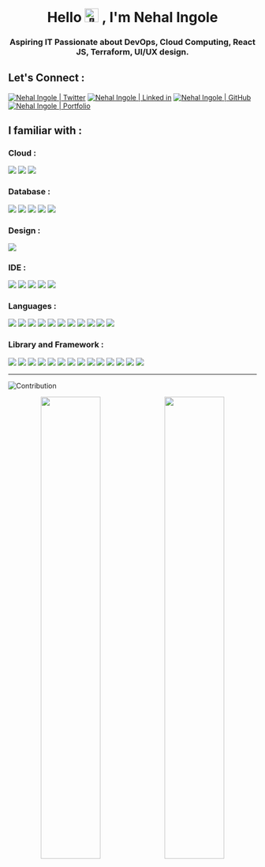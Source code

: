 <h1 align="center">Hello
  <picture>
    <source srcset="https://fonts.gstatic.com/s/e/notoemoji/latest/1f44b_1f3fb/512.webp" type="image/webp">
    <img src="https://fonts.gstatic.com/s/e/notoemoji/latest/1f44b_1f3fb/512.gif" alt="👋" width="28" height="28">
  </picture>
  , I'm Nehal Ingole
</h1>

<h3 align="center" >Aspiring IT Passionate about DevOps, Cloud Computing, React JS, Terraform, UI/UX design.</h3>


<h2 align="left">Let's Connect :</h2>
<p align="left">
<a href="https://twitter.com/IngoleNehal" target="_blank"><img align="center" src="https://ziadoua.github.io/m3-Markdown-Badges/badges/Twitter/twitter2.svg" alt="Nehal Ingole | Twitter"></img></a> 
<a href="https://www.linkedin.com/in/nehal-ingole/" target="_blank"><img align="center" src="https://ziadoua.github.io/m3-Markdown-Badges/badges/LinkedIn/linkedin2.svg" alt="Nehal Ingole | Linked in" /></a>
<a href="https://github.com/Ingole712521" target="_blank"><img align="center" src="https://ziadoua.github.io/m3-Markdown-Badges/badges/Github/github2.svg" alt="Nehal Ingole | GitHub" /></a> 
<a href="https://nehal-ingole.vercel.app/" target="_blank"><img align="center" src="https://ziadoua.github.io/m3-Markdown-Badges/badges/MyPortfolio/myportfolio2.svg" alt="Nehal Ingole | Portfolio" /></a> 

<h2 align="left">I familiar with :</h2>

<div>
  <h3 align="left">Cloud :</h3>
  <img src="https://ziadoua.github.io/m3-Markdown-Badges/badges/Cloudflare/cloudflare2.svg"> 
  <img src="https://ziadoua.github.io/m3-Markdown-Badges/badges/Netlify/netlify2.svg"> 
  <img src="https://ziadoua.github.io/m3-Markdown-Badges/badges/Vercel/vercel3.svg"> 
</div>

<div>
  <h3 align="left">Database :</h3>
  <img src="https://ziadoua.github.io/m3-Markdown-Badges/badges/MongoDB/mongodb2.svg"> 
  <img src="https://ziadoua.github.io/m3-Markdown-Badges/badges/Firebase/firebase2.svg"> 
  <img src="https://ziadoua.github.io/m3-Markdown-Badges/badges/Oracle/oracle2.svg"> 
  <img src="https://ziadoua.github.io/m3-Markdown-Badges/badges/PostgreSQL/postgresql2.svg"> 
  <img src="https://ziadoua.github.io/m3-Markdown-Badges/badges/Supabase/supabase2.svg"> 
</div>

<div>
  <h3 align="left">Design :</h3>
  <img src="https://ziadoua.github.io/m3-Markdown-Badges/badges/Figma/figma2.svg"> 

</div>

<div>
  <h3 align="left">IDE :</h3>
  <img src="https://ziadoua.github.io/m3-Markdown-Badges/badges/PyCharm/pycharm2.svg"> 
  <img src="https://ziadoua.github.io/m3-Markdown-Badges/badges/VisualStudioCode/visualstudiocode2.svg"> 
  <img src="https://ziadoua.github.io/m3-Markdown-Badges/badges/VisualStudio/visualstudio2.svg"> 
  <img src="https://ziadoua.github.io/m3-Markdown-Badges/badges/Xcode/xcode2.svg"> 
  <img src="https://ziadoua.github.io/m3-Markdown-Badges/badges/AndroidStudio/androidstudio2.svg"> 
</div>

<div>
  <h3 align="left">Languages :</h3>
  <img src="https://ziadoua.github.io/m3-Markdown-Badges/badges/HTML/html2.svg"> 
  <img src="https://ziadoua.github.io/m3-Markdown-Badges/badges/CSS/css2.svg"> 
  <img src="https://ziadoua.github.io/m3-Markdown-Badges/badges/Markdown/markdown2.svg"> 
  <img src="https://ziadoua.github.io/m3-Markdown-Badges/badges/Python/python2.svg"> 
  <img src="https://ziadoua.github.io/m3-Markdown-Badges/badges/Javascript/javascript3.svg"> 
 
  
  <img src="https://ziadoua.github.io/m3-Markdown-Badges/badges/Java/java2.svg"> 
  <img src="https://ziadoua.github.io/m3-Markdown-Badges/badges/MySQL/mysql2.svg"> 
  <img src="https://ziadoua.github.io/m3-Markdown-Badges/badges/Swift/swift2.svg"> 
  <img src="https://ziadoua.github.io/m3-Markdown-Badges/badges/TypeScript/typescript2.svg"> 
  <img src="https://ziadoua.github.io/m3-Markdown-Badges/badges/JSON/json3.svg"> 
  <img src="https://ziadoua.github.io/m3-Markdown-Badges/badges/Dart/dart2.svg"> 
  
</div>

<div>
  <h3 align="left">Library and Framework :</h3>
  <img src="https://ziadoua.github.io/m3-Markdown-Badges/badges/npm/npm2.svg"> 
   
  <img src="https://ziadoua.github.io/m3-Markdown-Badges/badges/React/react3.svg"> 
  
  <img src="https://ziadoua.github.io/m3-Markdown-Badges/badges/Yarn/yarn2.svg"> 
  <img src="https://ziadoua.github.io/m3-Markdown-Badges/badges/NGINX/nginx3.svg"> 
  <img src="https://ziadoua.github.io/m3-Markdown-Badges/badges/NodeJS/nodejs3.svg"> 
  <img src="https://ziadoua.github.io/m3-Markdown-Badges/badges/Shell/shell3.svg"> 
  <img src="https://ziadoua.github.io/m3-Markdown-Badges/badges/dotNET/dotnet2.svg"> 
  <img src="https://ziadoua.github.io/m3-Markdown-Badges/badges/TailwindCSS/tailwindcss3.svg"> 
  <img src="https://ziadoua.github.io/m3-Markdown-Badges/badges/Axios/axios2.svg"> 
  <img src="https://ziadoua.github.io/m3-Markdown-Badges/badges/Prisma/prisma2.svg"> 
  <img src="https://ziadoua.github.io/m3-Markdown-Badges/badges/Redux/redux2.svg"> 
  <img src="https://ziadoua.github.io/m3-Markdown-Badges/badges/Flutter/flutter2.svg"> 
  <img src="https://ziadoua.github.io/m3-Markdown-Badges/badges/Docker/docker2.svg"> 
  <img src="https://ziadoua.github.io/m3-Markdown-Badges/badges/NextJS/nextjs3.svg"> 
</div>

_____

<div>
  
  ![Contribution](https://github-readme-activity-graph.vercel.app/graph?username=Ingole712521&bg_color=172f45&color=bddfff&line=38536a&point=38a0ff&area=true&hide_border=true)

  <div align="center">
    <img width="49%" src="https://github-readme-stats-sigma-five.vercel.app/api?username=Ingole712521&show_icons=true&theme=prussian&hide_border=true&locale=en"/>
    <img width="49%" src="https://github-readme-streak-stats.herokuapp.com/?user=Ingole712521&theme=prussian&hide_border=true"/>
  </div>
</div>
